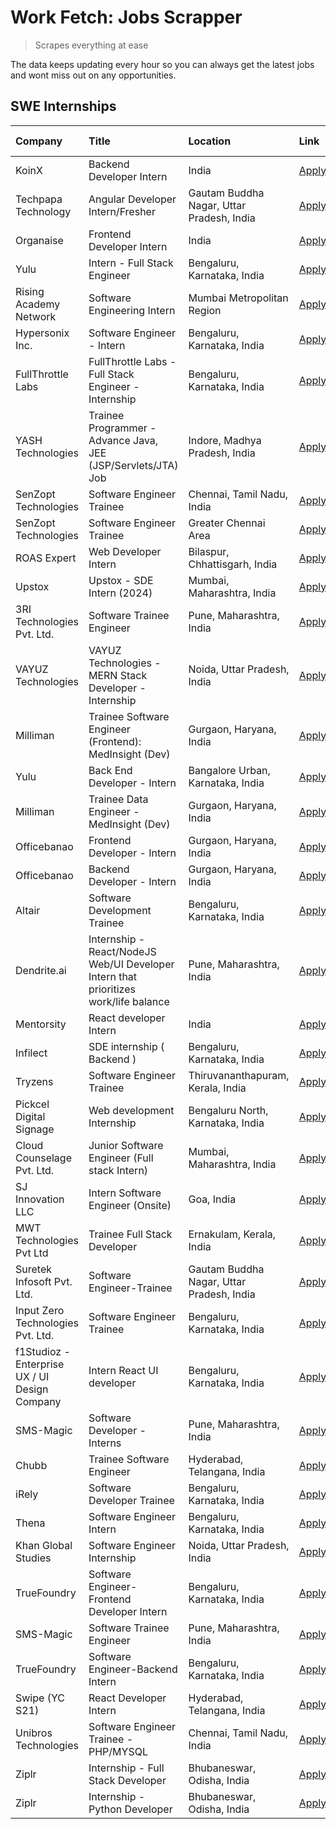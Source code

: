 # Work Fetch: Jobs Scrapper
> Scrapes everything at ease

The data keeps updating every hour so you can always get the latest jobs and wont miss out on any opportunities.

## SWE Internships
<!--START_SECTION:workfetch-->
| Company                                       | Title                                                                                | Location                                  | Link                                                                                                                                                                                                                                                                                              | Date Posted   |
|:----------------------------------------------|:-------------------------------------------------------------------------------------|:------------------------------------------|:--------------------------------------------------------------------------------------------------------------------------------------------------------------------------------------------------------------------------------------------------------------------------------------------------|:--------------|
| KoinX                                         | Backend Developer Intern                                                             | India                                     | [Apply](https://in.linkedin.com/jobs/view/backend-developer-intern-at-koinx-3830949245?position=27&pageNum=0&refId=nA0ASA8R3lxcrBJyvQFK3Q%3D%3D&trackingId=UjB3otxkX9j7p792SjCRgg%3D%3D&trk=public_jobs_jserp-result_search-card)                                                                 | 2024-02-20    |
| Techpapa Technology                           | Angular Developer Intern/Fresher                                                     | Gautam Buddha Nagar, Uttar Pradesh, India | [Apply](https://in.linkedin.com/jobs/view/angular-developer-intern-fresher-at-techpapa-technology-3834305862?position=48&pageNum=0&refId=nA0ASA8R3lxcrBJyvQFK3Q%3D%3D&trackingId=JVWtGF10dlD2tUtceaAt7A%3D%3D&trk=public_jobs_jserp-result_search-card)                                           | 2024-02-20    |
| Organaise                                     | Frontend Developer Intern                                                            | India                                     | [Apply](https://in.linkedin.com/jobs/view/frontend-developer-intern-at-organaise-3831155726?position=56&pageNum=0&refId=nA0ASA8R3lxcrBJyvQFK3Q%3D%3D&trackingId=cuxaA8stu9w7Ef%2FZrxKL7g%3D%3D&trk=public_jobs_jserp-result_search-card)                                                          | 2024-02-20    |
| Yulu                                          | Intern - Full Stack Engineer                                                         | Bengaluru, Karnataka, India               | [Apply](https://in.linkedin.com/jobs/view/intern-full-stack-engineer-at-yulu-3834466595?position=26&pageNum=0&refId=nA0ASA8R3lxcrBJyvQFK3Q%3D%3D&trackingId=itSlvHMQv%2BpZi87OM3Ei%2Fg%3D%3D&trk=public_jobs_jserp-result_search-card)                                                            | 2024-02-19    |
| Rising Academy Network                        | Software Engineering Intern                                                          | Mumbai Metropolitan Region                | [Apply](https://in.linkedin.com/jobs/view/software-engineering-intern-at-rising-academy-network-3834483444?position=47&pageNum=0&refId=nA0ASA8R3lxcrBJyvQFK3Q%3D%3D&trackingId=EqUI9%2BUXZTnXO8TTbcR4vA%3D%3D&trk=public_jobs_jserp-result_search-card)                                           | 2024-02-19    |
| Hypersonix Inc.                               | Software Engineer - Intern                                                           | Bengaluru, Karnataka, India               | [Apply](https://in.linkedin.com/jobs/view/software-engineer-intern-at-hypersonix-inc-3833055982?position=3&pageNum=0&refId=nA0ASA8R3lxcrBJyvQFK3Q%3D%3D&trackingId=r5oWCZD27lfNlHspuy63gA%3D%3D&trk=public_jobs_jserp-result_search-card)                                                         | 2024-02-18    |
| FullThrottle Labs                             | FullThrottle Labs - Full Stack Engineer - Internship                                 | Bengaluru, Karnataka, India               | [Apply](https://in.linkedin.com/jobs/view/fullthrottle-labs-full-stack-engineer-internship-at-fullthrottle-labs-3829636016?position=55&pageNum=0&refId=nA0ASA8R3lxcrBJyvQFK3Q%3D%3D&trackingId=c3qKt5vT4utVJUs13VGBCQ%3D%3D&trk=public_jobs_jserp-result_search-card)                             | 2024-02-17    |
| YASH Technologies                             | Trainee Programmer - Advance Java, JEE (JSP/Servlets/JTA) Job                        | Indore, Madhya Pradesh, India             | [Apply](https://in.linkedin.com/jobs/view/trainee-programmer-advance-java-jee-jsp-servlets-jta-job-at-yash-technologies-3811759183?position=44&pageNum=0&refId=nA0ASA8R3lxcrBJyvQFK3Q%3D%3D&trackingId=4V9jo3PZFwU86RbeBte1iA%3D%3D&trk=public_jobs_jserp-result_search-card)                     | 2024-02-13    |
| SenZopt Technologies                          | Software Engineer Trainee                                                            | Chennai, Tamil Nadu, India                | [Apply](https://in.linkedin.com/jobs/view/software-engineer-trainee-at-senzopt-technologies-3827686880?position=7&pageNum=0&refId=nA0ASA8R3lxcrBJyvQFK3Q%3D%3D&trackingId=V77hVZ%2F5LAzQckKU2OJReg%3D%3D&trk=public_jobs_jserp-result_search-card)                                                | 2024-02-12    |
| SenZopt Technologies                          | Software Engineer Trainee                                                            | Greater Chennai Area                      | [Apply](https://in.linkedin.com/jobs/view/software-engineer-trainee-at-senzopt-technologies-3827688781?position=9&pageNum=0&refId=nA0ASA8R3lxcrBJyvQFK3Q%3D%3D&trackingId=DUzi8jJcE2r8wXb8uCLfRQ%3D%3D&trk=public_jobs_jserp-result_search-card)                                                  | 2024-02-12    |
| ROAS Expert                                   | Web Developer Intern                                                                 | Bilaspur, Chhattisgarh, India             | [Apply](https://in.linkedin.com/jobs/view/web-developer-intern-at-roas-expert-3828189292?position=11&pageNum=0&refId=nA0ASA8R3lxcrBJyvQFK3Q%3D%3D&trackingId=xz70Fxnf6PKwXJ9TWf2rcw%3D%3D&trk=public_jobs_jserp-result_search-card)                                                               | 2024-02-12    |
| Upstox                                        | Upstox - SDE Intern (2024)                                                           | Mumbai, Maharashtra, India                | [Apply](https://in.linkedin.com/jobs/view/upstox-sde-intern-2024-at-upstox-3826556183?position=19&pageNum=0&refId=nA0ASA8R3lxcrBJyvQFK3Q%3D%3D&trackingId=EmWKNeboaN4K4lmyzIqmNQ%3D%3D&trk=public_jobs_jserp-result_search-card)                                                                  | 2024-02-10    |
| 3RI Technologies Pvt. Ltd.                    | Software Trainee Engineer                                                            | Pune, Maharashtra, India                  | [Apply](https://in.linkedin.com/jobs/view/software-trainee-engineer-at-3ri-technologies-pvt-ltd-3826557054?position=35&pageNum=0&refId=nA0ASA8R3lxcrBJyvQFK3Q%3D%3D&trackingId=tGMhbydeeSj2wUCfaHpkEQ%3D%3D&trk=public_jobs_jserp-result_search-card)                                             | 2024-02-10    |
| VAYUZ Technologies                            | VAYUZ Technologies - MERN Stack Developer - Internship                               | Noida, Uttar Pradesh, India               | [Apply](https://in.linkedin.com/jobs/view/vayuz-technologies-mern-stack-developer-internship-at-vayuz-technologies-3822619356?position=43&pageNum=0&refId=nA0ASA8R3lxcrBJyvQFK3Q%3D%3D&trackingId=uPv6ZULqdJHaEztpswt3yg%3D%3D&trk=public_jobs_jserp-result_search-card)                          | 2024-02-10    |
| Milliman                                      | Trainee Software Engineer (Frontend): MedInsight (Dev)                               | Gurgaon, Haryana, India                   | [Apply](https://in.linkedin.com/jobs/view/trainee-software-engineer-frontend-medinsight-dev-at-milliman-3792874280?position=5&pageNum=0&refId=nA0ASA8R3lxcrBJyvQFK3Q%3D%3D&trackingId=R4kgO%2FdLY0k1vvn5Qgmxgw%3D%3D&trk=public_jobs_jserp-result_search-card)                                    | 2024-02-09    |
| Yulu                                          | Back End Developer - Intern                                                          | Bangalore Urban, Karnataka, India         | [Apply](https://in.linkedin.com/jobs/view/back-end-developer-intern-at-yulu-3821682220?position=13&pageNum=0&refId=nA0ASA8R3lxcrBJyvQFK3Q%3D%3D&trackingId=Gty4Bt8%2BdB0X5CO8MldYvw%3D%3D&trk=public_jobs_jserp-result_search-card)                                                               | 2024-02-04    |
| Milliman                                      | Trainee Data Engineer - MedInsight (Dev)                                             | Gurgaon, Haryana, India                   | [Apply](https://in.linkedin.com/jobs/view/trainee-data-engineer-medinsight-dev-at-milliman-3789275187?position=59&pageNum=0&refId=nA0ASA8R3lxcrBJyvQFK3Q%3D%3D&trackingId=F5dlTnb8nBvSydYel6GCnA%3D%3D&trk=public_jobs_jserp-result_search-card)                                                  | 2024-02-01    |
| Officebanao                                   | Frontend Developer - Intern                                                          | Gurgaon, Haryana, India                   | [Apply](https://in.linkedin.com/jobs/view/frontend-developer-intern-at-officebanao-3822614063?position=8&pageNum=0&refId=nA0ASA8R3lxcrBJyvQFK3Q%3D%3D&trackingId=%2FW0onLbtV%2B8njG11TI5Yyg%3D%3D&trk=public_jobs_jserp-result_search-card)                                                       | 2024-01-31    |
| Officebanao                                   | Backend Developer - Intern                                                           | Gurgaon, Haryana, India                   | [Apply](https://in.linkedin.com/jobs/view/backend-developer-intern-at-officebanao-3814263731?position=22&pageNum=0&refId=nA0ASA8R3lxcrBJyvQFK3Q%3D%3D&trackingId=h4NgAIhKtI9saZ%2Baf4MFNA%3D%3D&trk=public_jobs_jserp-result_search-card)                                                         | 2024-01-31    |
| Altair                                        | Software Development Trainee                                                         | Bengaluru, Karnataka, India               | [Apply](https://in.linkedin.com/jobs/view/software-development-trainee-at-altair-3817606202?position=23&pageNum=0&refId=nA0ASA8R3lxcrBJyvQFK3Q%3D%3D&trackingId=wN5jwC%2FSIUzf9DnoL7Z%2FAg%3D%3D&trk=public_jobs_jserp-result_search-card)                                                        | 2024-01-31    |
| Dendrite.ai                                   | Internship - React/NodeJS Web/UI Developer Intern that prioritizes work/life balance | Pune, Maharashtra, India                  | [Apply](https://in.linkedin.com/jobs/view/internship-react-nodejs-web-ui-developer-intern-that-prioritizes-work-life-balance-at-dendrite-ai-3818948068?position=32&pageNum=0&refId=nA0ASA8R3lxcrBJyvQFK3Q%3D%3D&trackingId=XwmnFRxWkERvuqpRXiTWOw%3D%3D&trk=public_jobs_jserp-result_search-card) | 2024-01-31    |
| Mentorsity                                    | React developer Intern                                                               | India                                     | [Apply](https://in.linkedin.com/jobs/view/react-developer-intern-at-mentorsity-3820308129?position=50&pageNum=0&refId=nA0ASA8R3lxcrBJyvQFK3Q%3D%3D&trackingId=v0Vh2u15T4LffGX9A%2FebmA%3D%3D&trk=public_jobs_jserp-result_search-card)                                                            | 2024-01-31    |
| Infilect                                      | SDE internship ( Backend )                                                           | Bengaluru, Karnataka, India               | [Apply](https://in.linkedin.com/jobs/view/sde-internship-backend-at-infilect-3815120558?position=29&pageNum=0&refId=nA0ASA8R3lxcrBJyvQFK3Q%3D%3D&trackingId=G4ei0h4yvNfWgR%2BYJeC%2FEw%3D%3D&trk=public_jobs_jserp-result_search-card)                                                            | 2024-01-25    |
| Tryzens                                       | Software Engineer Trainee                                                            | Thiruvananthapuram, Kerala, India         | [Apply](https://in.linkedin.com/jobs/view/software-engineer-trainee-at-tryzens-3809363491?position=14&pageNum=0&refId=nA0ASA8R3lxcrBJyvQFK3Q%3D%3D&trackingId=u5SDHdhy2p41vWddYCc9FQ%3D%3D&trk=public_jobs_jserp-result_search-card)                                                              | 2024-01-18    |
| Pickcel Digital Signage                       | Web development Internship                                                           | Bengaluru North, Karnataka, India         | [Apply](https://in.linkedin.com/jobs/view/web-development-internship-at-pickcel-digital-signage-3826062393?position=58&pageNum=0&refId=nA0ASA8R3lxcrBJyvQFK3Q%3D%3D&trackingId=TVjeNYjpqUt01vRk6kuDzg%3D%3D&trk=public_jobs_jserp-result_search-card)                                             | 2024-01-15    |
| Cloud Counselage Pvt. Ltd.                    | Junior Software Engineer (Full stack Intern)                                         | Mumbai, Maharashtra, India                | [Apply](https://in.linkedin.com/jobs/view/junior-software-engineer-full-stack-intern-at-cloud-counselage-pvt-ltd-3803132814?position=21&pageNum=0&refId=nA0ASA8R3lxcrBJyvQFK3Q%3D%3D&trackingId=4UbKsaUBFw%2FJk3zMaRIRSQ%3D%3D&trk=public_jobs_jserp-result_search-card)                          | 2024-01-11    |
| SJ Innovation LLC                             | Intern Software Engineer (Onsite)                                                    | Goa, India                                | [Apply](https://in.linkedin.com/jobs/view/intern-software-engineer-onsite-at-sj-innovation-llc-3799959011?position=37&pageNum=0&refId=nA0ASA8R3lxcrBJyvQFK3Q%3D%3D&trackingId=fXnzUXFKPH1fnTHE6B2sxg%3D%3D&trk=public_jobs_jserp-result_search-card)                                              | 2024-01-11    |
| MWT Technologies Pvt Ltd                      | Trainee Full Stack Developer                                                         | Ernakulam, Kerala, India                  | [Apply](https://in.linkedin.com/jobs/view/trainee-full-stack-developer-at-mwt-technologies-pvt-ltd-3800921715?position=4&pageNum=0&refId=nA0ASA8R3lxcrBJyvQFK3Q%3D%3D&trackingId=mMpNzI%2FXC1H21fkviIgj5g%3D%3D&trk=public_jobs_jserp-result_search-card)                                         | 2024-01-09    |
| Suretek Infosoft Pvt. Ltd.                    | Software Engineer-Trainee                                                            | Gautam Buddha Nagar, Uttar Pradesh, India | [Apply](https://in.linkedin.com/jobs/view/software-engineer-trainee-at-suretek-infosoft-pvt-ltd-3800934643?position=18&pageNum=0&refId=nA0ASA8R3lxcrBJyvQFK3Q%3D%3D&trackingId=jLx%2F4Jbj7OCd%2FphaNo18rw%3D%3D&trk=public_jobs_jserp-result_search-card)                                         | 2024-01-09    |
| Input Zero Technologies Pvt. Ltd.             | Software Engineer Trainee                                                            | Bengaluru, Karnataka, India               | [Apply](https://in.linkedin.com/jobs/view/software-engineer-trainee-at-input-zero-technologies-pvt-ltd-3800927643?position=30&pageNum=0&refId=nA0ASA8R3lxcrBJyvQFK3Q%3D%3D&trackingId=rEyqcVQyo%2BC17m3azKEvbQ%3D%3D&trk=public_jobs_jserp-result_search-card)                                    | 2024-01-09    |
| f1Studioz - Enterprise UX / UI Design Company | Intern React UI developer                                                            | Bengaluru, Karnataka, India               | [Apply](https://in.linkedin.com/jobs/view/intern-react-ui-developer-at-f1studioz-enterprise-ux-ui-design-company-3796354738?position=6&pageNum=0&refId=nA0ASA8R3lxcrBJyvQFK3Q%3D%3D&trackingId=Mm63OCTzHKZWxu8upnHXFg%3D%3D&trk=public_jobs_jserp-result_search-card)                             | 2024-01-08    |
| SMS-Magic                                     | Software Developer -Interns                                                          | Pune, Maharashtra, India                  | [Apply](https://in.linkedin.com/jobs/view/software-developer-interns-at-sms-magic-3799485343?position=34&pageNum=0&refId=nA0ASA8R3lxcrBJyvQFK3Q%3D%3D&trackingId=SbTZZxodeZ94KRA7OpioRQ%3D%3D&trk=public_jobs_jserp-result_search-card)                                                           | 2024-01-05    |
| Chubb                                         | Trainee Software Engineer                                                            | Hyderabad, Telangana, India               | [Apply](https://in.linkedin.com/jobs/view/trainee-software-engineer-at-chubb-3811550279?position=54&pageNum=0&refId=nA0ASA8R3lxcrBJyvQFK3Q%3D%3D&trackingId=o3io1gYRd9wC22i49ZNJbw%3D%3D&trk=public_jobs_jserp-result_search-card)                                                                | 2023-12-28    |
| iRely                                         | Software Developer Trainee                                                           | Bengaluru, Karnataka, India               | [Apply](https://in.linkedin.com/jobs/view/software-developer-trainee-at-irely-3801577534?position=12&pageNum=0&refId=nA0ASA8R3lxcrBJyvQFK3Q%3D%3D&trackingId=7TevbW5k2FAwBMarmYkIrg%3D%3D&trk=public_jobs_jserp-result_search-card)                                                               | 2023-12-22    |
| Thena                                         | Software Engineer Intern                                                             | Bengaluru, Karnataka, India               | [Apply](https://in.linkedin.com/jobs/view/software-engineer-intern-at-thena-3778731751?position=16&pageNum=0&refId=nA0ASA8R3lxcrBJyvQFK3Q%3D%3D&trackingId=jM9ZFwCk%2Fh9VWW4A689JmA%3D%3D&trk=public_jobs_jserp-result_search-card)                                                               | 2023-12-05    |
| Khan Global Studies                           | Software Engineer Internship                                                         | Noida, Uttar Pradesh, India               | [Apply](https://in.linkedin.com/jobs/view/software-engineer-internship-at-khan-global-studies-3766942197?position=46&pageNum=0&refId=nA0ASA8R3lxcrBJyvQFK3Q%3D%3D&trackingId=9shiT9FgAE6Ey2JEfccBCA%3D%3D&trk=public_jobs_jserp-result_search-card)                                               | 2023-11-27    |
| TrueFoundry                                   | Software Engineer- Frontend Developer Intern                                         | Bengaluru, Karnataka, India               | [Apply](https://in.linkedin.com/jobs/view/software-engineer-frontend-developer-intern-at-truefoundry-3790095058?position=15&pageNum=0&refId=nA0ASA8R3lxcrBJyvQFK3Q%3D%3D&trackingId=XpreopCeRtWflp8dU%2BPrqw%3D%3D&trk=public_jobs_jserp-result_search-card)                                      | 2023-11-24    |
| SMS-Magic                                     | Software Trainee Engineer                                                            | Pune, Maharashtra, India                  | [Apply](https://in.linkedin.com/jobs/view/software-trainee-engineer-at-sms-magic-3761409781?position=28&pageNum=0&refId=nA0ASA8R3lxcrBJyvQFK3Q%3D%3D&trackingId=iFG5bLvi11c0JoSeHUF2pA%3D%3D&trk=public_jobs_jserp-result_search-card)                                                            | 2023-11-16    |
| TrueFoundry                                   | Software Engineer-Backend Intern                                                     | Bengaluru, Karnataka, India               | [Apply](https://in.linkedin.com/jobs/view/software-engineer-backend-intern-at-truefoundry-3779508170?position=31&pageNum=0&refId=nA0ASA8R3lxcrBJyvQFK3Q%3D%3D&trackingId=SNTGlTqD2QyeLMvm52oWUA%3D%3D&trk=public_jobs_jserp-result_search-card)                                                   | 2023-11-10    |
| Swipe (YC S21)                                | React Developer Intern                                                               | Hyderabad, Telangana, India               | [Apply](https://in.linkedin.com/jobs/view/react-developer-intern-at-swipe-yc-s21-3737600089?position=17&pageNum=0&refId=nA0ASA8R3lxcrBJyvQFK3Q%3D%3D&trackingId=AyQaSKyZ5nzY%2BhpIYzvJJA%3D%3D&trk=public_jobs_jserp-result_search-card)                                                          | 2023-10-13    |
| Unibros Technologies                          | Software Engineer Trainee - PHP/MYSQL                                                | Chennai, Tamil Nadu, India                | [Apply](https://in.linkedin.com/jobs/view/software-engineer-trainee-php-mysql-at-unibros-technologies-3656599241?position=36&pageNum=0&refId=nA0ASA8R3lxcrBJyvQFK3Q%3D%3D&trackingId=r6eccBGr318x5u%2BFQUr8LQ%3D%3D&trk=public_jobs_jserp-result_search-card)                                     | 2023-06-12    |
| Ziplr                                         | Internship - Full Stack Developer                                                    | Bhubaneswar, Odisha, India                | [Apply](https://in.linkedin.com/jobs/view/internship-full-stack-developer-at-ziplr-3645675705?position=42&pageNum=0&refId=nA0ASA8R3lxcrBJyvQFK3Q%3D%3D&trackingId=JcGloDNkhhPpbSYfPL7cSQ%3D%3D&trk=public_jobs_jserp-result_search-card)                                                          | 2023-06-02    |
| Ziplr                                         | Internship - Python Developer                                                        | Bhubaneswar, Odisha, India                | [Apply](https://in.linkedin.com/jobs/view/internship-python-developer-at-ziplr-3645677592?position=45&pageNum=0&refId=nA0ASA8R3lxcrBJyvQFK3Q%3D%3D&trackingId=2XBgfwhniJlEQFMdZPzMvg%3D%3D&trk=public_jobs_jserp-result_search-card)                                                              | 2023-06-02    |
<!--END_SECTION:workfetch-->
